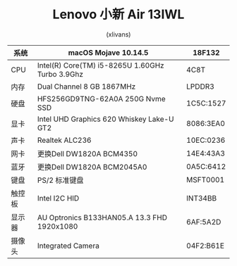 # <center>Lenovo 小新 Air 13IWL</center>

<center>(xlivans)</center>

| 系统   | macOS Mojave 10.14.5                            | 18F132    |
| ------ | ----------------------------------------------- | --------- |
| CPU    | Intel(R) Core(TM) i5-8265U 1.60GHz Turbo 3.9Ghz | 4C8T      |
| 内存   | Dual Channel 8 GB 1867MHz                       | LPDDR3    |
| 硬盘   | HFS256GD9TNG-62A0A 250G Nvme SSD                | 1C5C:1527 |
| 显卡   | Intel UHD Graphics 620 Whiskey Lake-U GT2       | 8086:3EA0 |
| 声卡   | Realtek ALC236                                  | 10EC:0236 |
| 网卡   | 更换Dell DW1820A BCM4350                        | 14E4:43A3 |
| 蓝牙   | 更换Dell DW1820A BCM2045A0                      | 0A5C:6412 |
| 键盘   | PS/2 标准键盘                                   | MSFT0001  |
| 触控板 | Intel I2C HID                                   | INT34BB   |
| 显示器 | AU Optronics B133HAN05.A 13.3 FHD 1920x1080     | 6AF:5A2D  |
| 摄像头 | Integrated Camera                               | 04F2:B61E |